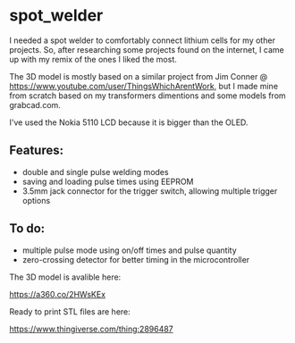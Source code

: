 # spot_welder
I needed a spot welder to comfortably connect lithium cells for my other projects.
So, after researching some projects found on the internet, I came up with my remix of the ones I liked the most.

The 3D model is mostly based on a similar project from Jim Conner @ https://www.youtube.com/user/ThingsWhichArentWork, but I made mine from scratch based on my transformers dimentions and some models from grabcad.com.

I've used the Nokia 5110 LCD because it is bigger than the OLED.

## Features:
- double and single pulse welding modes
- saving and loading pulse times using EEPROM
- 3.5mm jack connector for the trigger switch, allowing multiple trigger options

## To do:
- multiple pulse mode using on/off times and pulse quantity
- zero-crossing detector for better timing in the microcontroller 

The 3D model is avalible here:

https://a360.co/2HWsKEx

Ready to print STL files are here:

https://www.thingiverse.com/thing:2896487
